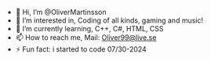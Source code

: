 - 👋 Hi, I’m @OliverMartinsson
- 👀 I’m interested in,
  Coding of all kinds, gaming and music!
- 🌱 I’m currently learning,
  C++, C#, HTML, CSS
- 📫 How to reach me,
  Mail: Oliver99@live.se
- ⚡ Fun fact:
  i started to code 07/30-2024

<!---
OliverMartinsson/OliverMartinsson is a ✨ special ✨ repository because its `README.md` (this file) appears on your GitHub profile.
You can click the Preview link to take a look at your changes.
--->
